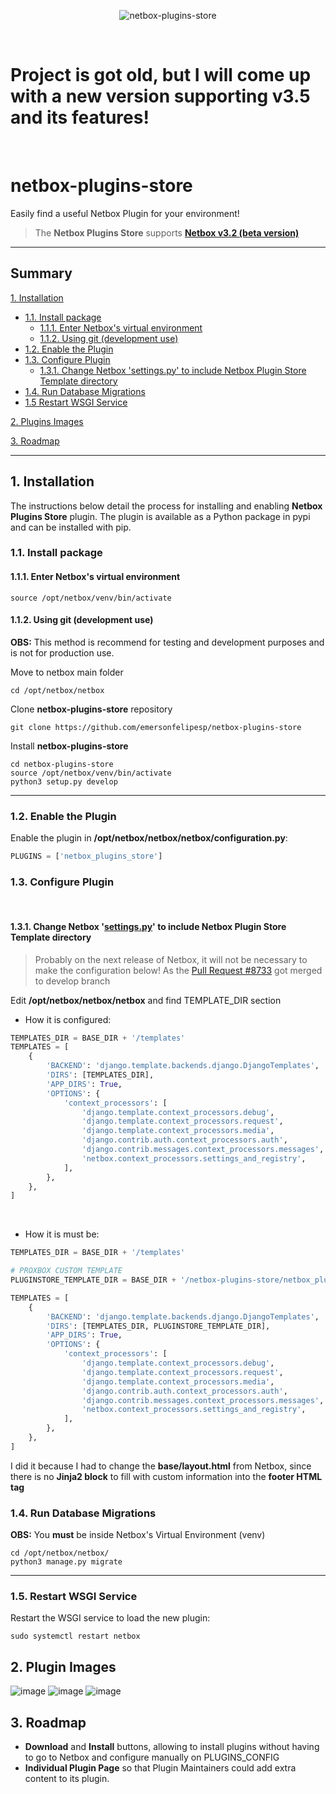 
<div align=center>
  
![netbox-plugins-store](https://user-images.githubusercontent.com/24397251/158641627-7c57aa11-aa3b-4ee4-960b-87eafc314535.png)
</div>

<br>

# Project is got old, but I will come up with a new version supporting v3.5 and its features!

<br>

# netbox-plugins-store
Easily find a useful Netbox Plugin for your environment!
> The **Netbox Plugins Store** supports **[Netbox v3.2 (beta version)](https://github.com/netbox-community/netbox/releases/tag/v3.2-beta2)**
---

## Summary
[1. Installation](#1-installation)
- [1.1. Install package](#11-install-package)
  - [1.1.1. Enter Netbox's virtual environment](#111-enter-netboxs-virtual-environment)
  - [1.1.2. Using git (development use)](#112-using-git-development-use)
- [1.2. Enable the Plugin](#12-enable-the-plugin)
- [1.3. Configure Plugin](#13-configure-plugin)
  - [1.3.1. Change Netbox 'settings.py' to include Netbox Plugin Store Template directory](#131-change-netbox-settingspy-to-include-netbox-plugin-store-template-directory)
- [1.4. Run Database Migrations](#14-run-database-migrations)
- [1.5 Restart WSGI Service](#15-restart-wsgi-service)

[2. Plugins Images](#2-plugin-images)

[3. Roadmap](#3-roadmap)

---

## 1. Installation

The instructions below detail the process for installing and enabling **Netbox Plugins Store** plugin.
The plugin is available as a Python package in pypi and can be installed with pip.

### 1.1. Install package

#### 1.1.1. Enter Netbox's virtual environment
```
source /opt/netbox/venv/bin/activate
```

#### 1.1.2. Using git (development use)
**OBS:** This method is recommend for testing and development purposes and is not for production use.

Move to netbox main folder
```
cd /opt/netbox/netbox
```

Clone **netbox-plugins-store** repository
```
git clone https://github.com/emersonfelipesp/netbox-plugins-store
```

Install **netbox-plugins-store**
```
cd netbox-plugins-store
source /opt/netbox/venv/bin/activate
python3 setup.py develop
```

---

### 1.2. Enable the Plugin

Enable the plugin in **/opt/netbox/netbox/netbox/configuration.py**:
```python
PLUGINS = ['netbox_plugins_store']
```

### 1.3. Configure Plugin

<br>

#### 1.3.1. Change Netbox '**[settings.py](https://github.com/netbox-community/netbox/blob/develop/netbox/netbox/settings.py)**' to include Netbox Plugin Store Template directory

> Probably on the next release of Netbox, it will not be necessary to make the configuration below! As the [Pull Request #8733](https://github.com/netbox-community/netbox/pull/8734) got merged to develop branch

Edit **/opt/netbox/netbox/netbox** and find TEMPLATE_DIR section

- How it is configured:
```python
TEMPLATES_DIR = BASE_DIR + '/templates'
TEMPLATES = [
    {
        'BACKEND': 'django.template.backends.django.DjangoTemplates',
        'DIRS': [TEMPLATES_DIR],
        'APP_DIRS': True,
        'OPTIONS': {
            'context_processors': [
                'django.template.context_processors.debug',
                'django.template.context_processors.request',
                'django.template.context_processors.media',
                'django.contrib.auth.context_processors.auth',
                'django.contrib.messages.context_processors.messages',
                'netbox.context_processors.settings_and_registry',
            ],
        },
    },
]
```

<br>

- How it is must be:
```python
TEMPLATES_DIR = BASE_DIR + '/templates'

# PROXBOX CUSTOM TEMPLATE
PLUGINSTORE_TEMPLATE_DIR = BASE_DIR + '/netbox-plugins-store/netbox_plugins_store/templates/netbox_plugins_store'

TEMPLATES = [
    {
        'BACKEND': 'django.template.backends.django.DjangoTemplates',
        'DIRS': [TEMPLATES_DIR, PLUGINSTORE_TEMPLATE_DIR],
        'APP_DIRS': True,
        'OPTIONS': {
            'context_processors': [
                'django.template.context_processors.debug',
                'django.template.context_processors.request',
                'django.template.context_processors.media',
                'django.contrib.auth.context_processors.auth',
                'django.contrib.messages.context_processors.messages',
                'netbox.context_processors.settings_and_registry',
            ],
        },
    },
]
```
I did it because I had to change the **base/layout.html** from Netbox, since there is no **Jinja2 block** to fill with custom information into the **footer HTML tag**

### 1.4. Run Database Migrations
**OBS:** You **must** be inside Netbox's Virtual Environment (venv)
```
cd /opt/netbox/netbox/
python3 manage.py migrate
```



---

### 1.5. Restart WSGI Service

Restart the WSGI service to load the new plugin:
```
sudo systemctl restart netbox
```

## 2. Plugin Images
![image](https://user-images.githubusercontent.com/24397251/158926474-3e7cd719-d76f-45ca-8bb6-fc2e8fada073.png)
![image](https://user-images.githubusercontent.com/24397251/158582710-9ce597f4-d051-4381-8e27-96db1dc50c61.png)
![image](https://user-images.githubusercontent.com/24397251/158926392-539abe96-a1e7-480d-adb6-69ac86d1e8b7.png)

## 3. Roadmap
- **Download** and **Install** buttons, allowing to install plugins without having to go to Netbox and configure manually on PLUGINS_CONFIG
- **Individual Plugin Page** so that Plugin Maintainers could add extra content to its plugin.

